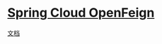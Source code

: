 # [Spring Cloud OpenFeign](https://spring.io/projects/spring-cloud-openfeign)

[文档](https://docs.spring.io/spring-cloud-openfeign/docs/current/reference/html/)
